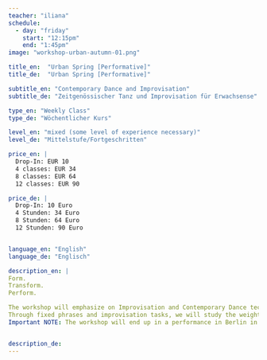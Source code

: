 ```yaml
---
teacher: "iliana"
schedule:
  - day: "friday"
    start: "12:15pm"
    end: "1:45pm"
image: "workshop-urban-autumn-01.png"

title_en:  "Urban Spring [Performative]"
title_de:  "Urban Spring [Performative]"

subtitle_en: "Contemporary Dance and Improvisation"
subtitle_de: "Zeitgenössischer Tanz und Improvisation für Erwachsense"

type_en: "Weekly Class"
type_de: "Wöchentlicher Kurs"

level_en: "mixed (some level of experience necessary)"
level_de: "Mittelstufe/Fortgeschritten"

price_en: |
  Drop-In: EUR 10  
  4 classes: EUR 34  
  8 classes: EUR 64
  12 classes: EUR 90

price_de: |
  Drop-In: 10 Euro  
  4 Stunden: 34 Euro  
  8 Stunden: 64 Euro  
  12 Stunden: 90 Euro


language_en: "English"
language_de: "Englisch"

description_en: |
Form.
Transform.
Perform.

The workshop will emphasize on Improvisation and Contemporary Dance technique build-up, welcoming the physical joy of organic movement. The technical part focuses on floor work practice, developing our relation to the floor in all movement levels. But also includes the practice of different movement qualities and dynamics in our dance.
Through fixed phrases and improvisation tasks, we will study the weight, the flow and direction of movement. We will work on our spacial awareness, both in the space and in the body and develop our kinetics intelligence.
Important NOTE: The workshop will end up in a performance in Berlin in July 2016 (place & dates to be confirmed). Performing is not obligatory, still the fixed group is of importance. To connect to each other & enjoy dancing together, both in the studio & on stage!


description_de:
---
```

